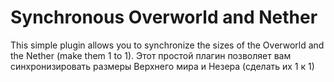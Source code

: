 # Synchronous Overworld and Nether

This simple plugin allows you to synchronize the sizes of the Overworld and the Nether (make them 1 to 1).
Этот простой плагин позволяет вам синхронизировать размеры Верхнего мира и Незера (сделать их 1 к 1)
